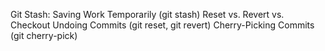 Git Stash: Saving Work Temporarily (git stash)
Reset vs. Revert vs. Checkout
Undoing Commits (git reset, git revert)
Cherry-Picking Commits (git cherry-pick)